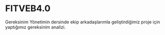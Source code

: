 # FITVEB4.0
Gereksinim Yönetimin dersinde ekip arkadaşlarımla geliştirdiğimiz proje için yaptığımız gereksinim analizi.
